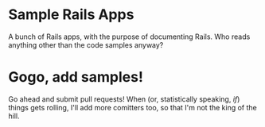 # Sample Rails Apps

A bunch of Rails apps, with the purpose of documenting Rails. Who reads anything other than the code samples anyway?

# Gogo, add samples!

Go ahead and submit pull requests! When (or, statistically speaking, *if*) things gets rolling, I'll add more comitters too, so that I'm not the king of the hill.